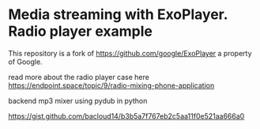Media streaming with ExoPlayer. Radio player example
===
This repository is a fork of https://github.com/google/ExoPlayer a property of Google.

read more about the radio player case here https://endpoint.space/topic/9/radio-mixing-phone-application

backend mp3 mixer using pydub in python

https://gist.github.com/bacloud14/b3b5a7f767eb2c5aa11f0e521aa666a0
